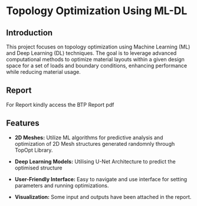 # Topology Optimization Using ML-DL

## Introduction
This project focuses on topology optimization using Machine Learning (ML) and Deep Learning (DL) techniques. The goal is to leverage advanced computational methods to optimize material layouts within a given design space for a set of loads and boundary conditions, enhancing performance while reducing material usage.

## Report
For Report kindly access the BTP Report pdf

## Features
- **2D Meshes:** Utilize ML algorithms for predictive analysis and optimization of 2D Mesh structures generated randomnly through TopOpt Library.
- **Deep Learning Models:** Utilising U-Net Architecture to predict the optimised structure
- **User-Friendly Interface:** Easy to navigate and use interface for setting parameters and running optimizations.
- **Visualization:** Some input and outputs have been attached in the report. 

    ```

